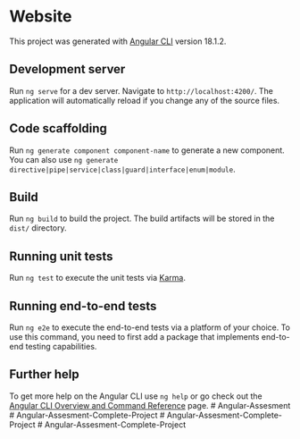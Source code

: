 # Website

This project was generated with [Angular CLI](https://github.com/angular/angular-cli) version 18.1.2.

## Development server

Run `ng serve` for a dev server. Navigate to `http://localhost:4200/`. The application will automatically reload if you change any of the source files.

## Code scaffolding

Run `ng generate component component-name` to generate a new component. You can also use `ng generate directive|pipe|service|class|guard|interface|enum|module`.

## Build

Run `ng build` to build the project. The build artifacts will be stored in the `dist/` directory.

## Running unit tests

Run `ng test` to execute the unit tests via [Karma](https://karma-runner.github.io).

## Running end-to-end tests

Run `ng e2e` to execute the end-to-end tests via a platform of your choice. To use this command, you need to first add a package that implements end-to-end testing capabilities.

## Further help

To get more help on the Angular CLI use `ng help` or go check out the [Angular CLI Overview and Command Reference](https://angular.dev/tools/cli) page.
#   A n g u l a r - A s s e s m e n t  
 #   A n g u l a r - A s s e s m e n t - C o m p l e t e - P r o j e c t  
 #   A n g u l a r - A s s e s m e n t - C o m p l e t e - P r o j e c t  
 #   A n g u l a r - A s s e s m e n t - C o m p l e t e - P r o j e c t  
 